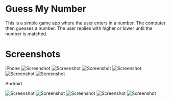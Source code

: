 # Guess My Number

This is a simple game app where the user enters in a number. The computer then guesses a number. The user replies with higher or lower until the number is matched.

# Screenshots

iPhone
![Screenshot](iPhone1.png)
![Screenshot](iPhone2.png)
![Screenshot](iPhone3.png)
![Screenshot](iPhone4.png)
![Screenshot](iPhone5.png)
![Screenshot](iPhone6.png)

Android

![Screenshot](Android1.png)
![Screenshot](Android2.png)
![Screenshot](Android3.png)
![Screenshot](Android4.png)
![Screenshot](Android5.png)
